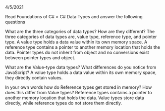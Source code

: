 4/5/2021

Read Foundations of C# > C# Data Types and answer the following questions

What are the three categories of data types? How are they different?
The three categories of data types are, value type, reference type, and pointer type. A value type holds a data value within its own memory space. A reference type contains a pointer to another memory location that holds the data. Pointer types do not inherit from object and no conversions exist between pointer types and object.

What are the Value-type data types? What differences do you notice from JavaScript? 
A value type holds a data value within its own memory space, they directly contain values.

In your own words how do Reference types get stored in memory? How does this differ from Value types?
Reference types contains a pointer to another memory location that holds the data. Value types store data directly, while reference types do not store them directly.